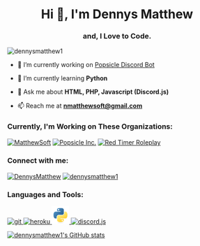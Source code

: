 <h1 align="center">Hi 👋, I'm Dennys Matthew</h1>
<h3 align="center">and, I Love to Code.</h3>

<p align="left"> <img src="https://komarev.com/ghpvc/?username=dennysmatthew1&label=Profile%20views&color=00bac7&style=flat" alt="dennysmatthew1" /> </p>

- 🔭 I’m currently working on [Popsicle Discord Bot](https://github.com/PopsicleInc)

- 🌱 I’m currently learning **Python**

- 💬 Ask me about **HTML, PHP, Javascript (Discord.js)**

- 📫 Reach me at **nmatthewsoft@gmail.com**

<h3 align="left">Currently, I'm Working on These Organizations:</h3>
<p align="left">
<a href="https://github.com/Matthew-Soft" target="blank"><img align="center" src="https://avatars.githubusercontent.com/u/73598203?s=60&v=4" alt="MatthewSoft" height="30" width="30" /></a> 
<a href="https://github.com/PopsicleInc" target="blank"><img align="center" src="https://avatars.githubusercontent.com/u/80011508?s=60&v=4" alt="Popsicle Inc." height="30" width="30" /></a>
<a href="https://github.com/Red-Timer-Roleplay" target="blank"><img align="center" src="https://avatars.githubusercontent.com/u/79471598?s=60&v=4" alt="Red Timer Roleplay" height="30" width="30" /></a>

</p>

<h3 align="left">Connect with me:</h3>
<p align="left">
<a href="https://twitter.com/DennysMatthew" target="blank"><img align="center" src="https://cdn.jsdelivr.net/npm/simple-icons@3.0.1/icons/twitter.svg" alt="DennysMatthew" height="30" width="40" /></a>
<a href="https://instagram.com/dennysmatthew1" target="blank"><img align="center" src="https://cdn.jsdelivr.net/npm/simple-icons@3.0.1/icons/instagram.svg" alt="dennysmatthew1" height="30" width="40" /></a>
</p>

<h3 align="left">Languages and Tools:</h3>
<p align="left">  <a href="https://git-scm.com/" target="_blank"> <img src="https://www.vectorlogo.zone/logos/git-scm/git-scm-icon.svg" alt="git" width="40" height="40"/> </a> <a href="https://heroku.com" target="_blank"> <img src="https://www.vectorlogo.zone/logos/heroku/heroku-icon.svg" alt="heroku" width="40" height="40"/> </a> </a> <a href="https://www.python.org" target="_blank"> <img src="https://raw.githubusercontent.com/devicons/devicon/master/icons/python/python-original.svg" alt="python" width="40" height="40"/> </a> <a href="https://discord.js.org/" target="_blank"> <img src="https://discord.js.org/static/icons/apple-touch-icon.png" alt="discord.js" width="40" height="40"/> </a> </p>

[![dennysmatthew1's GitHub stats](https://github-readme-stats.vercel.app/api?username=dennysmatthew1&count_private=true)](https://github.com/dennysmatthew1)
